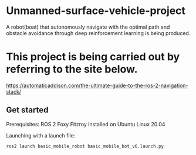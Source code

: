 # Unmanned-surface-vehicle-project
A robot(boat) that autonomously navigate with the optimal path and obstacle avoidance through deep reinforcement learning is being produced.

# This project is being carried out by referring to the site below.
https://automaticaddison.com/the-ultimate-guide-to-the-ros-2-navigation-stack/

## Get started

Prerequisites:
ROS 2 Foxy Fitzroy installed on Ubuntu Linux 20.04

Launching with a launch file:
```
ros2 launch basic_mobile_robot basic_mobile_bot_v6.launch.py
```

